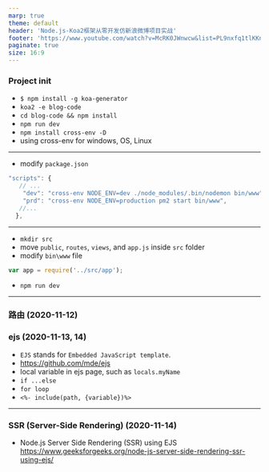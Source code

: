 ```yaml
---
marp: true
theme: default
header: 'Node.js-Koa2框架从零开发仿新浪微博项目实战'
footer: 'https://www.youtube.com/watch?v=McRK0JWnwcw&list=PL9nxfq1tlKKnOUzdKHwe_7dl5A0uOuTew'
paginate: true
size: 16:9
---
```


### Project init

- `$ npm install -g koa-generator`
- `koa2 -e blog-code`
- `cd blog-code && npm install`
- `npm run dev`
- `npm install cross-env -D`
- using cross-env for windows, OS, Linux

---

- modify `package.json`

```js
"scripts": {
   // ...
    "dev": "cross-env NODE_ENV=dev ./node_modules/.bin/nodemon bin/www",
    "prd": "cross-env NODE_ENV=production pm2 start bin/www",
   //...
  },
```

---

- `mkdir src`
- move `public`, `routes`, `views`, and `app.js` inside `src` folder
- modify `bin\www` file

```js
var app = require('../src/app');
```

- `npm run dev`

---

### 路由 (2020-11-12)

### ejs (2020-11-13, 14)

- `EJS` stands for `Embedded JavaScript template`.
- https://github.com/mde/ejs
- local variable in ejs page, such as `locals.myName`
- `if ...else`
- `for loop`
- `<%- include(path, {variable})%>`

---

### SSR (Server-Side Rendering) (2020-11-14)

- Node.js Server Side Rendering (SSR) using EJS https://www.geeksforgeeks.org/node-js-server-side-rendering-ssr-using-ejs/
